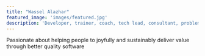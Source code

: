 ```yaml
---
title: "Wassel Alazhar"
featured_image: 'images/featured.jpg'
description: 'Developer, trainer, coach, tech lead, consultant, problem solver, founder of the "Crafting datascience" meetup in Paris'
---
```

Passionate about helping people to joyfully and sustainably deliver value through better quality software
